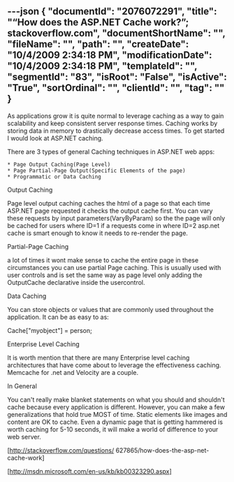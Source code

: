 ---json
{
  "documentId": "2076072291",
  "title": "“How does the ASP.NET Cache work?”; stackoverflow.com",
  "documentShortName": "",
  "fileName": "",
  "path": "",
  "createDate": "10/4/2009 2:34:18 PM",
  "modificationDate": "10/4/2009 2:34:18 PM",
  "templateId": "",
  "segmentId": "83",
  "isRoot": "False",
  "isActive": "True",
  "sortOrdinal": "",
  "clientId": "",
  "tag": ""
}
---

As applications grow it is quite normal to leverage caching as a way to gain scalability and keep consistent server response times. Caching works by storing data in memory to drastically decrease access times. To get started I would look at ASP.NET caching.

There are 3 types of general Caching techniques in ASP.NET web apps:

    * Page Output Caching(Page Level)
    * Page Partial-Page Output(Specific Elements of the page)
    * Programmatic or Data Caching

Output Caching

Page level output caching caches the html of a page so that each time ASP.NET page requested it checks the output cache first. You can vary these requests by input parameters(VaryByParam) so the the page will only be cached for users where ID=1 if a requests come in where ID=2 asp.net cache is smart enough to know it needs to re-render the page.

Partial-Page Caching

a lot of times it wont make sense to cache the entire page in these circumstances you can use partial Page caching. This is usually used with user controls and is set the same way as page level only adding the OutputCache declarative inside the usercontrol.

Data Caching

You can store objects or values that are commonly used throughout the application. It can be as easy to as:

Cache[&quot;myobject&quot;] = person;

Enterprise Level Caching

It is worth mention that there are many Enterprise level caching architectures that have come about to leverage the effectiveness caching. Memcache for .net and Velocity are a couple.

In General

You can't really make blanket statements on what you should and shouldn't cache because every application is different. However, you can make a few generalizations that hold true MOST of time. Static elements like images and content are OK to cache. Even a dynamic page that is getting hammered is worth caching for 5-10 seconds, it will make a world of difference to your web server.

[http://stackoverflow.com/questions/
    627865/how-does-the-asp-net-cache-work]

[http://msdn.microsoft.com/en-us/kb/kb00323290.aspx]
